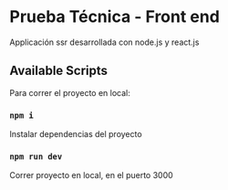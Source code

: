 # Prueba Técnica - Front end

Applicación ssr desarrollada con node.js y react.js

## Available Scripts

Para correr el proyecto en local:

### `npm i`

Instalar dependencias del proyecto

### `npm run dev`

Correr proyecto en local, en el puerto 3000
